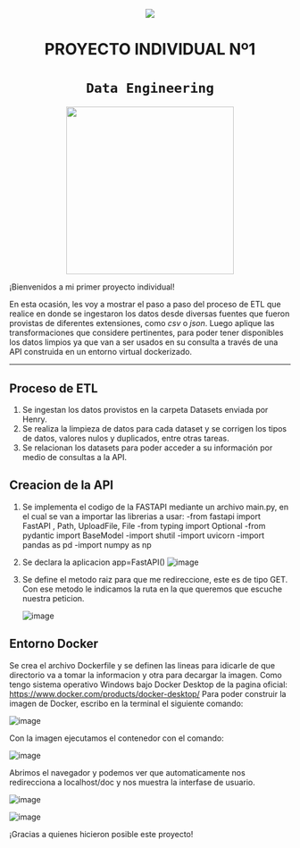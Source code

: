 <p align=center><img src=https://d31uz8lwfmyn8g.cloudfront.net/Assets/logo-henry-white-lg.png><p>

# <h1 align=center> **PROYECTO INDIVIDUAL Nº1** </h1>

# <h1 align=center>**`Data Engineering`**</h1>

<p align="center">
<img src="https://files.realpython.com/media/What-is-Data-Engineering_Watermarked.607e761a3c0e.jpg"  height=300>
</p>

¡Bienvenidos a mi primer proyecto individual!

En esta ocasión, les voy a mostrar el paso a paso del proceso de ETL que realice en donde se ingestaron los datos desde diversas fuentes que fueron provistas de diferentes extensiones, como *csv* o *json*. Luego aplique las transformaciones que considere pertinentes, para poder tener disponibles los datos limpios ya que van a ser usados en su consulta a través de una API construida en un entorno virtual dockerizado.

<hr>  

## **Proceso de ETL**

1) Se ingestan los datos provistos en la carpeta Datasets enviada por Henry.
2) Se realiza la limpieza de datos para cada dataset y se corrigen los tipos de datos, valores nulos y duplicados, entre otras tareas.
3) Se relacionan los datasets para poder acceder a su información por medio de consultas a la API.

## **Creacion de la API**

1) Se implementa el codigo de la FASTAPI mediante un archivo main.py, en el cual se van a importar las librerias a usar: 
-from fastapi import FastAPI , Path, UploadFile, File
-from typing import Optional
-from pydantic import BaseModel
-import shutil
-import uvicorn
-import pandas as pd
-import numpy as np
2) Se declara la aplicacion app=FastAPI()
![image](https://user-images.githubusercontent.com/100374777/206622323-f9847ea0-a24d-4a95-a14e-c0a0075c89d7.png)

3) Se define el metodo raiz para que me redireccione, este es de tipo GET. Con ese metodo le indicamos la ruta en la que queremos que escuche nuestra peticion.

     ![image](https://user-images.githubusercontent.com/100374777/206622396-5f195c68-e6f1-4b6a-9600-aaaba7b5dc56.png)


## **Entorno Docker**

Se crea el archivo Dockerfile y se definen las lineas para idicarle de que directorio va a tomar la informacion y otra para decargar la imagen.
Como tengo sistema operativo Windows bajo Docker Desktop de la pagina oficial: https://www.docker.com/products/docker-desktop/
Para poder construir la imagen de Docker, escribo en la terminal el siguiente comando:


![image](https://user-images.githubusercontent.com/100374777/206622158-c5e03e7f-0dcd-4ad8-8b0f-121e5c4031b4.png)

Con la imagen ejecutamos el contenedor con el comando:

![image](https://user-images.githubusercontent.com/100374777/206623098-2ecb34cc-884a-4097-afac-bb04739252ba.png)

Abrimos el navegador y podemos ver que automaticamente nos redirecciona a localhost/doc y nos muestra la interfase de usuario.


![image](https://user-images.githubusercontent.com/100374777/206623656-eab3031f-96bb-46df-aa7b-dcfe82291a4a.png)

![image](https://user-images.githubusercontent.com/100374777/206623834-45cbf5db-4e87-4dd5-930e-e0ea3fccd985.png)





¡Gracias a quienes hicieron posible este proyecto!




